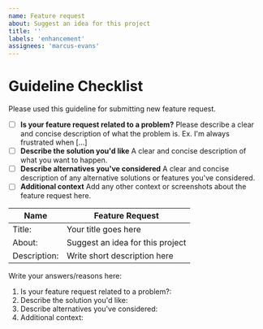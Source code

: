 ```yaml
---
name: Feature request
about: Suggest an idea for this project
title: ''
labels: 'enhancement'
assignees: 'marcus-evans'
---
```

# Guideline Checklist
Please used this guideline for submitting new feature request.

- [ ] **Is your feature request related to a problem?**
Please describe a clear and concise description of what the problem is. Ex. I'm always frustrated when [...]
- [ ] **Describe the solution you'd like**
A clear and concise description of what you want to happen.
- [ ] **Describe alternatives you've considered**
A clear and concise description of any alternative solutions or features you've considered.
- [ ] **Additional context**
Add any other context or screenshots about the feature request here.

Name | Feature Request
---- | ---------------
Title: | Your title goes here
About: | Suggest an idea for this project
Description: | Write short description here

Write your answers/reasons here:
1. Is your feature request related to a problem?:
2. Describe the solution you'd like:
3. Describe alternatives you've considered:
4. Additional context:
